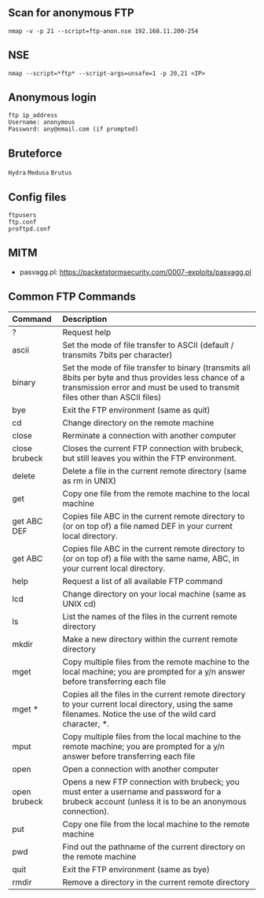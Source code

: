 ## Scan for anonymous FTP
```
nmap ‐v ‐p 21 -­‐script=ftp‐anon.nse 192.168.11.200-254
```

## NSE
```
nmap --script=*ftp* --script-args=unsafe=1 -p 20,21 <IP>
```

## Anonymous login
```
ftp ip_address
Username: anonymous
Password: any@email.com (if prompted)
```

## Bruteforce

`Hydra`
`Medusa`
`Brutus`

## Config files
```
ftpusers
ftp.conf
proftpd.conf
```

## MITM
- pasvagg.pl: https://packetstormsecurity.com/0007-exploits/pasvagg.pl

## Common FTP Commands

| Command | Description  |
| :------ | :----------- |
| ? |	Request help |
| ascii |	Set the mode of file transfer to ASCII (default / transmits 7bits per character) |
| binary | Set the mode of file transfer to binary (transmits all 8bits per byte and thus provides less chance of a transmission error and must be used to transmit files other than ASCII files)
| bye |	Exit the FTP environment (same as quit) |
| cd	| Change directory on the remote machine |
| close |	Rerminate a connection with another computer |
| close brubeck	| Closes the current FTP connection with brubeck, but still leaves you within the FTP environment. |
| delete |	Delete a file in the current remote directory (same as rm in UNIX)
| get |	Copy one file from the remote machine to the local machine |
| get ABC DEF |	Copies file ABC in the current remote directory to (or on top of) a file named DEF in your current local directory. |
| get ABC	| Copies file ABC in the current remote directory to (or on top of) a file with the same name, ABC, in your current local directory. |
| help	| Request a list of all available FTP command |
| lcd	| Change directory on your local machine (same as UNIX cd) |
| ls	| List the names of the files in the current remote directory |
| mkdir	| Make a new directory within the current remote directory |
| mget	| Copy multiple files from the remote machine to the local machine; you are prompted for a y/n answer before transferring each file |
| mget * | Copies all the files in the current remote directory to your current local directory, using the same filenames. Notice the use of the wild card character, *. |
| mput	| Copy multiple files from the local machine to the remote machine; you are prompted for a y/n answer before transferring each file |
| open	| Open a connection with another computer |
| open brubeck | Opens a new FTP connection with brubeck; you must enter a username and password for a brubeck account (unless it is to be an anonymous connection). |
| put	| Copy one file from the local machine to the remote machine |
| pwd	| Find out the pathname of the current directory on the remote machine |
| quit	| Exit the FTP environment (same as bye) |
| rmdir	| Remove a directory in the current remote directory |
